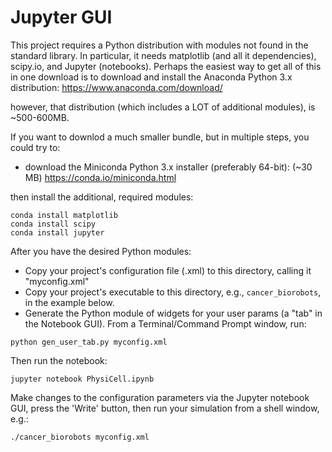 # Jupyter GUI

This project requires a Python distribution with modules not found in the standard 
library. In particular, it needs matplotlib (and all it dependencies), scipy.io, and Jupyter (notebooks). Perhaps the easiest way to get all of this in one download is to download and install the Anaconda Python 3.x distribution:
https://www.anaconda.com/download/

however, that distribution (which includes a LOT of additional modules), is ~500-600MB.

If you want to downlod a much smaller bundle, but in multiple steps, you could try to:
- download the Miniconda Python 3.x installer (preferably 64-bit):  (~30 MB)
https://conda.io/miniconda.html

then install the additional, required modules:
```
conda install matplotlib
conda install scipy
conda install jupyter
```

After you have the desired Python modules:

- Copy your project's configuration file (.xml) to this directory, calling it "myconfig.xml"
- Copy your project's executable to this directory, e.g., ```cancer_biorobots```, in the example below.
- Generate the Python module of widgets for your user params (a "tab" in the Notebook GUI). From a Terminal/Command Prompt window, run:

```python gen_user_tab.py myconfig.xml```

Then run the notebook:

```jupyter notebook PhysiCell.ipynb```


Make changes to the configuration parameters via the Jupyter notebook GUI, press the 'Write' button, then run your simulation from a shell window, e.g.:

```
./cancer_biorobots myconfig.xml
```
